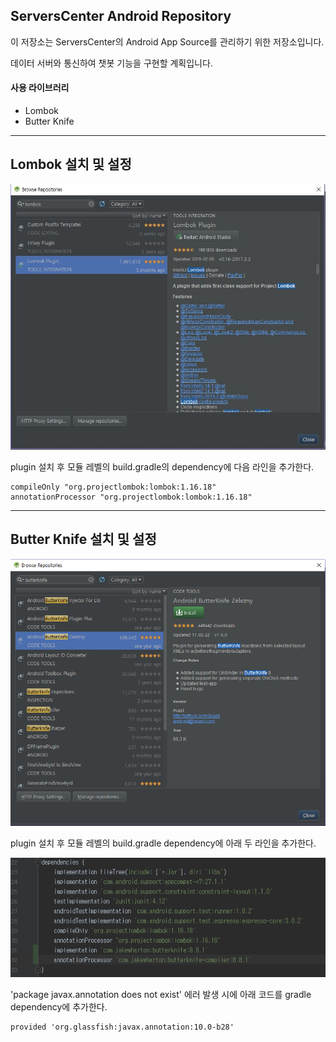 ## ServersCenter Android Repository

이 저장소는 ServersCenter의 Android App Source를 관리하기 위한 저장소입니다.

데이터 서버와 통신하여 챗봇 기능을 구현할 계획입니다.

#### 사용 라이브러리

* Lombok
* Butter Knife


*****

## Lombok 설치 및 설정

![lombok](./assets/image/lombok.JPG)

plugin 설치 후 모듈 레벨의 build.gradle의 dependency에 다음 라인을 추가한다.

```
compileOnly "org.projectlombok:lombok:1.16.18"
annotationProcessor "org.projectlombok:lombok:1.16.18"
```

*****

## Butter Knife 설치 및 설정

![butter-knife-install](./assets/image/butter-knife-plugin.PNG)

plugin 설치 후 모듈 레벨의 build.gradle dependency에 아래 두 라인을 추가한다.

![butter-knife-gradle](./assets/image/butter-knife-gradle.PNG)

'package javax.annotation does not exist' 에러 발생 시에 아래 코드를 gradle dependency에 추가한다.

```
provided 'org.glassfish:javax.annotation:10.0-b28'
```
